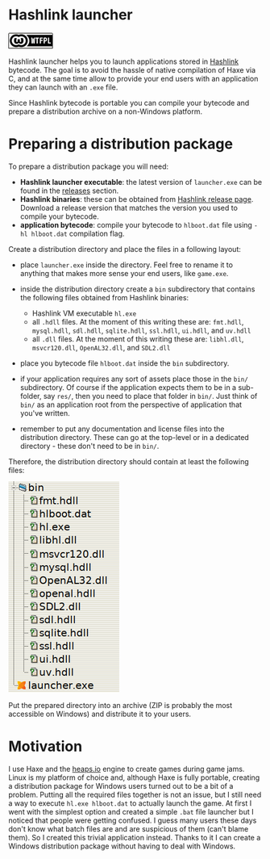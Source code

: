Hashlink launcher
=================

![img](img/wtfpl_license.png)

Hashlink launcher helps you to launch applications stored in
[Hashlink](https://hashlink.haxe.org/) bytecode.  The goal is to avoid the
hassle of native compilation of Haxe via C, and at the same time allow to
provide your end users with an application they can launch with an `.exe` file.

Since Hashlink bytecode is portable you can compile your bytecode and prepare a
distribution archive on a non-Windows platform.


Preparing a distribution package
================================

To prepare a distribution package you will need:

  * **Hashlink launcher executable**: the latest version of `launcher.exe` can
    be found in the [releases](https://github.com/jstolarek/hashlink-launcher/releases)
    section.
  * **Hashlink binaries**: these can be obtained from [Hashlink release
    page](https://github.com/HaxeFoundation/hashlink/releases).  Download a
    release version that matches the version you used to compile your bytecode.
  * **application bytecode**: compile your bytecode to `hlboot.dat` file using
    `-hl hlboot.dat` compilation flag.

Create a distribution directory and place the files in a following layout:

  * place `launcher.exe` inside the directory.  Feel free to rename it to
    anything that makes more sense your end users, like `game.exe`.

  * inside the distribution directory create a `bin` subdirectory that contains
    the following files obtained from Hashlink binaries:
    - Hashlink VM executable `hl.exe`
    - all `.hdll` files.  At the moment of this writing these are: `fmt.hdll`,
      `mysql.hdll`, `sdl.hdll`, `sqlite.hdll`, `ssl.hdll`, `ui.hdll`, and
      `uv.hdll`
    - all `.dll` files.  At the moment of this writing these are: `libhl.dll`,
      `msvcr120.dll`, `OpenAL32.dll`, and `SDL2.dll`

  * place you bytecode file `hlboot.dat` inside the `bin` subdirectory.

  * if your application requires any sort of assets place those in the `bin/`
    subdirectory.  Of course if the application expects them to be in a
    sub-folder, say `res/`, then you need to place that folder in `bin/`.  Just
    think of `bin/` as an application root from the perspective of application
    that you've written.

  * remember to put any documentation and license files into the distribution
    directory.  These can go at the top-level or in a dedicated directory -
    these don't need to be in `bin/`.

Therefore, the distribution directory should contain at least the following
files:

![img](img/file_layout.png)

Put the prepared directory into an archive (ZIP is probably the most accessible
on Windows) and distribute it to your users.


Motivation
==========

I use Haxe and the [heaps.io](https://heaps.io/) engine to create games during
game jams.  Linux is my platform of choice and, although Haxe is fully portable,
creating a distribution package for Windows users turned out to be a bit of a
problem.  Putting all the required files together is not an issue, but I still
need a way to execute `hl.exe hlboot.dat` to actually launch the game.  At first
I went with the simplest option and created a simple `.bat` file launcher but I
noticed that people were getting confused.  I guess many users these days don't
know what batch files are and are suspicious of them (can't blame them).  So I
created this trivial application instead.  Thanks to it I can create a Windows
distribution package without having to deal with Windows.
